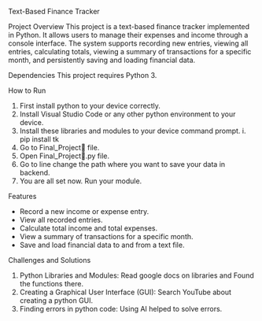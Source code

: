 Text-Based Finance Tracker

Project Overview
This project is a text-based finance tracker implemented in Python. It allows users to manage their expenses and
income through a console interface. The system supports recording new entries, viewing all entries,
calculating totals, viewing a summary of transactions for a specific month, and persistently saving and
loading financial data.

Dependencies
This project requires Python 3.

How to Run
1. First install python to your device correctly.
2. Install Visual Studio Code or any other python environment to your device.
3. Install these libraries and modules to your device command prompt.
	i. pip install tk
4. Go to Final_Project📖 file.
5. Open Final_Project📖.py file.
6. Go to line change the path where you want to save your data in backend.
7. You are all set now. Run your module.

Features
- Record a new income or expense entry.
- View all recorded entries.
- Calculate total income and total expenses.
- View a summary of transactions for a specific month.
- Save and load financial data to and from a text file.

Challenges and Solutions
1. Python Libraries and Modules: Read google docs on libraries and
Found the functions there.
2. Creating a Graphical User Interface (GUI): Search YouTube about creating a python GUI.
3. Finding errors in python code: Using AI helped to solve errors.
